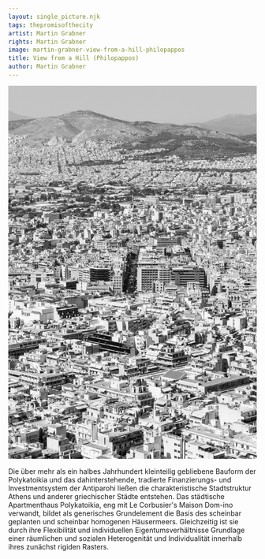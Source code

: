 ```yaml
---
layout: single_picture.njk
tags: thepromisofthecity
artist: Martin Grabner
rights: Martin Grabner
image: martin-grabner-view-from-a-hill-philopappos
title: View from a Hill (Philopappos)
author: Martin Grabner
---
```


![](/assets/pics/martin-grabner-view-from-a-hill-philopappos.jpg)

Die über mehr als ein halbes Jahrhundert kleinteilig gebliebene Bauform der Polykatoikia und das dahinterstehende, tradierte Finanzierungs- und Investmentsystem der Antiparohi ließen die charakteristische Stadtstruktur Athens und anderer griechischer Städte entstehen. Das städtische Apartmenthaus Polykatoikia, eng mit Le Corbusier's Maison Dom-ino verwandt, bildet als generisches Grundelement die Basis des scheinbar geplanten und scheinbar homogenen Häusermeers. Gleichzeitig ist sie durch ihre Flexibilität und individuellen Eigentumsverhältnisse Grundlage einer räumlichen und sozialen Heterogenität und Individualität innerhalb ihres zunächst rigiden Rasters.
